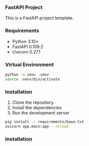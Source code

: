 ### FastAPI Project

This is a FastAPI project template. 

### Requirements

- Python 3.10+
- FastAPI 0.109.2
- Uvicorn 0.27.1


### Virtual Environment

```bash
python -m venv .venv
source .venv/bin/activate
```


### Installation

1. Clone the repository
2. Install the dependencies
3. Run the development server

```bash
pip install -r requirements/base.txt
uvicorn app.main:app --reload
```

### Installation
